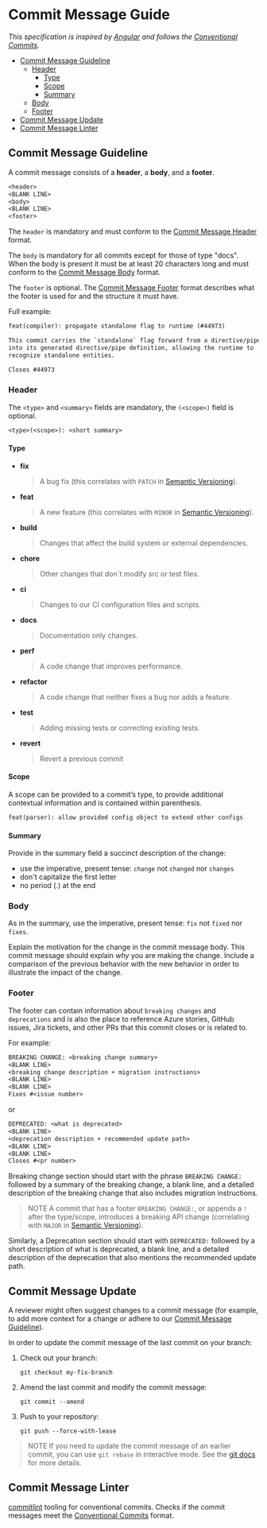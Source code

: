 # Commit Message Guide

*This specification is inspired by [Angular](https://github.com/angular/angular/blob/master/CONTRIBUTING.md#commit) and follows the [Conventional Commits](https://sentenz.github.io/backup-service/website/conventionalcommits.org/en/v1.0.0/index.html).*

- [Commit Message Guideline](#commit-message-guideline)
  - [Header](#header)
    - [Type](#type)
    - [Scope](#scope)
    - [Summary](#summary)
  - [Body](#body)
  - [Footer](#footer)
- [Commit Message Update](#commit-message-update)
- [Commit Message Linter](#commit-message-linter)

## Commit Message Guideline

A commit message consists of a **header**, a **body**, and a **footer**.

```txt
<header>
<BLANK LINE>
<body>
<BLANK LINE>
<footer>
```

The `header` is mandatory and must conform to the [Commit Message Header](#commit-message-header) format.

The `body` is mandatory for all commits except for those of type "docs".
When the body is present it must be at least 20 characters long and must conform to the [Commit Message Body](#commit-message-body) format.

The `footer` is optional. The [Commit Message Footer](#commit-message-footer) format describes what the footer is used for and the structure it must have.

Full example:

```txt
feat(compiler): propagate standalone flag to runtime (#44973) 

This commit carries the `standalone` flag forward from a directive/pipe
into its generated directive/pipe definition, allowing the runtime to
recognize standalone entities.

Closes #44973
```

### Header

The `<type>` and `<summary>` fields are mandatory, the `(<scope>)` field is optional.

```txt
<type>(<scope>): <short summary>
```

#### Type

- **fix**
   > A bug fix (this correlates with `PATCH` in [Semantic Versioning](#semantic-versioning)).

- **feat**
   > A new feature (this correlates with `MINOR` in [Semantic Versioning](#semantic-versioning)).

- **build**
  > Changes that affect the build system or external dependencies.

- **chore**
  > Other changes that don`t modify src or test files.

- **ci**
  > Changes to our CI configuration files and scripts.

- **docs**
  > Documentation only changes.

- **perf**
  > A code change that improves performance.

- **refactor**
  > A code change that neither fixes a bug nor adds a feature.

- **test**
  > Adding missing tests or correcting existing tests.

- **revert**
  > Revert a previous commit

#### Scope

A scope can be provided to a commit’s type, to provide additional contextual information and is contained within parenthesis.

```txt
feat(parser): allow provided config object to extend other configs
```

#### Summary

Provide in the summary field a succinct description of the change:

- use the imperative, present tense: `change` not `changed` nor `changes`
- don't capitalize the first letter
- no period (.) at the end

### Body

As in the summary, use the imperative, present tense: `fix` not `fixed` nor `fixes`.

Explain the motivation for the change in the commit message body. This commit message should explain *why* you are making the change. Include a comparison of the previous behavior with the new behavior in order to illustrate the impact of the change.

### Footer

The footer can contain information about `breaking changes` and `deprecations` and is also the place to reference Azure stories, GitHub issues, Jira tickets, and other PRs that this commit closes or is related to.

For example:

```txt
BREAKING CHANGE: <breaking change summary>
<BLANK LINE>
<breaking change description + migration instructions>
<BLANK LINE>
<BLANK LINE>
Fixes #<issue number>
```

or

```txt
DEPRECATED: <what is deprecated>
<BLANK LINE>
<deprecation description + recommended update path>
<BLANK LINE>
<BLANK LINE>
Closes #<pr number>
```

Breaking change section should start with the phrase `BREAKING CHANGE:` followed by a summary of the breaking change, a blank line, and a detailed description of the breaking change that also includes migration instructions.

> NOTE A commit that has a footer `BREAKING CHANGE:`, or appends a `!` after the type/scope, introduces a breaking API change (correlating with `MAJOR` in [Semantic Versioning](#semantic-versioning)).

Similarly, a Deprecation section should start with `DEPRECATED:` followed by a short description of what is deprecated, a blank line, and a detailed description of the deprecation that also mentions the recommended update path.

## Commit Message Update

A reviewer might often suggest changes to a commit message (for example, to add more context for a change or adhere to our [Commit Message Guideline](#commit-message-guideline)).

In order to update the commit message of the last commit on your branch:

1. Check out your branch:

    ```shell
    git checkout my-fix-branch
    ```

2. Amend the last commit and modify the commit message:

    ```shell
    git commit --amend
    ```

3. Push to your repository:

    ```shell
    git push --force-with-lease
    ```

> NOTE If you need to update the commit message of an earlier commit, you can use `git rebase` in interactive mode.
> See the [git docs](https://git-scm.com/docs/git-rebase#_interactive_mode) for more details.

## Commit Message Linter

[commitlint](https://github.com/conventional-changelog/commitlint) tooling for conventional commits. Checks if the commit messages meet the [Conventional Commits](https://sentenz.github.io/backup-service/website/conventionalcommits.org/en/v1.0.0/index.html) format.
